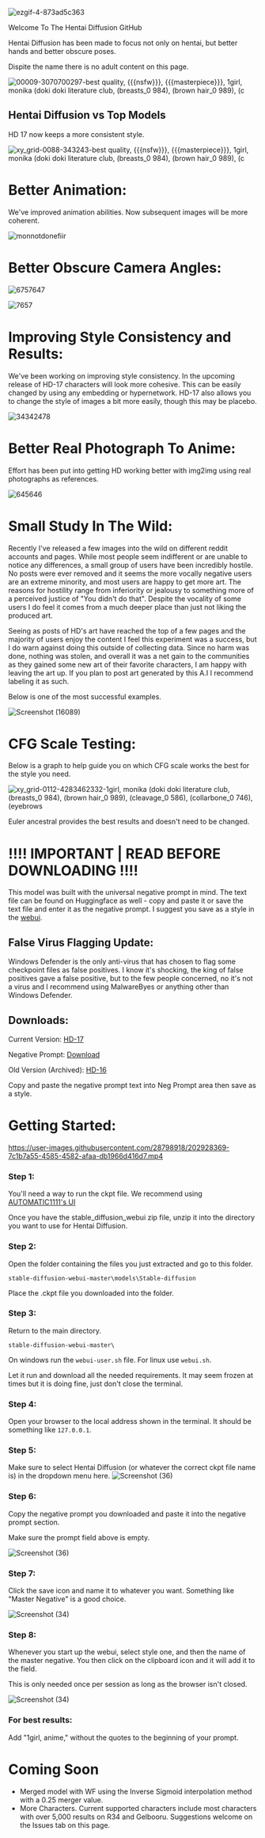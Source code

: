 ![ezgif-4-873ad5c363](https://user-images.githubusercontent.com/28798918/196344576-28892c1f-6c5a-4749-83ea-54e12d633d36.gif)

Welcome To The Hentai Diffusion GitHub

Hentai Diffusion has been made to focus not only on hentai, but better hands and better obscure poses. 

Dispite the name there is no adult content on this page.

![00009-3070700297-best quality, {{{nsfw}}}, {{{masterpiece}}}, 1girl, monika _(doki doki literature club_, (breasts_0 984), (brown hair_0 989), (c](https://user-images.githubusercontent.com/28798918/202879986-727fe17b-f3ad-4d56-8b10-64819fa2ed16.png)


## Hentai Diffusion vs Top Models

HD 17 now keeps a more consistent style.

![xy_grid-0088-343243-best quality, {{{nsfw}}}, {{{masterpiece}}}, 1girl, monika _(doki doki literature club_, (breasts_0 984), (brown hair_0 989), (c](https://user-images.githubusercontent.com/28798918/202932859-59f20be4-b773-40fb-8758-5320265930fe.png)


# Better Animation:

We've improved animation abilities. Now subsequent images will be more coherent.

![monnotdonefiir](https://user-images.githubusercontent.com/28798918/196336931-5b245973-b62a-45f6-b51d-2354409bebda.gif)


# Better Obscure Camera Angles:

![6757647](https://user-images.githubusercontent.com/28798918/202870506-514c4f1d-a319-4d74-9723-e94705f436c1.png)

![7657](https://user-images.githubusercontent.com/28798918/202870514-ce1e30af-8d0e-4e4e-9ab7-aab1be913f2c.png)


# Improving Style Consistency and Results:

We've been working on improving style consistency. In the upcoming release of HD-17 characters will look more cohesive. This can be easily changed by using any embedding or hypernetwork. HD-17 also allows you to change the style of images a bit more easily, though this may be placebo.

![34342478](https://user-images.githubusercontent.com/28798918/197039065-5c0fe95c-7179-4585-874c-c9c39f5e5397.png)

# Better Real Photograph To Anime:

Effort has been put into getting HD working better with img2img using real photographs as references. 

![645646](https://user-images.githubusercontent.com/28798918/196337131-46f89c57-0c85-477f-a03a-759f1ccc224a.gif)

# Small Study In The Wild:

Recently I've released a few images into the wild on different reddit accounts and pages. While most people seem indifferent or are unable to notice any differences, a small group of users have been incredibly hostile. No posts were ever removed and it seems the more vocally negative users are an extreme minority, and most users are happy to get more art. The reasons for hostility range from inferiority or jealousy to something more of a perceived justice of "You didn't do that". Despite the vocality of some users I do feel it comes from a much deeper place than just not liking the produced art.

Seeing as posts of HD's art have reached the top of a few pages and the majority of users enjoy the content I feel this experiment was a success, but I do warn against doing this outside of collecting data. Since no harm was done, nothing was stolen, and overall it was a net gain to the communities as they gained some new art of their favorite characters, I am happy with leaving the art up. If you plan to post art generated by this A.I I recommend labeling it as such.

Below is one of the most successful examples.

![Screenshot (16089)](https://user-images.githubusercontent.com/28798918/196340759-24f40817-4db6-4f11-a38e-b1d8bb37ae9d.png)


# CFG Scale Testing:

Below is a graph to help guide you on which CFG scale works the best for the style you need.

![xy_grid-0112-4283462332-1girl, monika _(doki doki literature club_, (breasts_0 984), (brown hair_0 989), (cleavage_0 586), (collarbone_0 746), (eyebrows](https://user-images.githubusercontent.com/28798918/196337574-809d51a6-15e8-497f-bd50-d832da29b265.png)

Euler ancestral provides the best results and doesn't need to be changed.

# !!!! IMPORTANT | READ BEFORE DOWNLOADING !!!!
This model was built with the universal negative prompt in mind.
The text file can be found on Huggingface as well - copy and paste it or save the text file and enter it as the negative prompt. I  suggest you save as a style in the [webui](https://github.com/AUTOMATIC1111/stable-diffusion-webui).

## False Virus Flagging Update:

Windows Defender is the only anti-virus that has chosen to flag some checkpoint files as false positives. I know it's shocking, the king of false positives gave a false positive, but to the few people concerned, no it's not a virus and I recommend using MalwareByes or anything other than Windows Defender.

## Downloads:

Current Version: [HD-17](https://huggingface.co/Deltaadams/HentaiDiffusion/resolve/main/HD-17.ckpt)

Negative Prompt: [Download](https://huggingface.co/Deltaadams/HentaiDiffusion/resolve/main/Universal%20Negative%20Prompt%20Text.txt)

Old Version (Archived): [HD-16](https://huggingface.co/Deltaadams/HentaiDiffusion/resolve/main/HD-16.ckpt)

Copy and paste the negative prompt text into Neg Prompt area then save as a style.

# Getting Started:

https://user-images.githubusercontent.com/28798918/202928369-7c1b7a55-4585-4582-afaa-db1966d416d7.mp4

### Step 1:

You'll need a way to run the ckpt file. We recommend using [AUTOMATIC1111's UI](https://github.com/AUTOMATIC1111/stable-diffusion-webui/archive/refs/heads/master.zip)

Once you have the stable_diffusion_webui zip file, unzip it into the directory you want to use for Hentai Diffusion.

### Step 2:

Open the folder containing the files you just extracted and go to this folder.

`stable-diffusion-webui-master\models\Stable-diffusion`

Place the .ckpt file you downloaded into the folder.

### Step 3:

Return to the main directory.

`stable-diffusion-webui-master\`

On windows run the `webui-user.sh` file. For linux use `webui.sh`.

Let it run and download all the needed requirements. It may seem frozen at times but it is doing fine, just don't close the terminal.

### Step 4:

Open your browser to the local address shown in the terminal. It should be something like `127.0.0.1`.

### Step 5:

Make sure to select Hentai Diffusion (or whatever the correct ckpt file name is) in the dropdown menu here.
![Screenshot (36)](https://user-images.githubusercontent.com/28798918/199120043-43101b77-3ca1-4d0c-a405-f79883525154.png)

### Step 6:

Copy the negative prompt you downloaded and paste it into the negative prompt section.

Make sure the prompt field above is empty.

![Screenshot (36)](https://user-images.githubusercontent.com/28798918/199120415-feeabca6-653b-45ec-a29a-bd8b8cf49aed.png)

### Step 7:

Click the save icon and name it to whatever you want. Something like "Master Negative" is a good choice.

![Screenshot (34)](https://user-images.githubusercontent.com/28798918/199120627-d733b97c-43b6-4220-825b-054478a20c45.png)

### Step 8:

Whenever you start up the webui, select style one, and then the name of the master negative. You then click on the clipboard icon and it will add it to the field.

This is only needed once per session as long as the browser isn't closed.

![Screenshot (34)](https://user-images.githubusercontent.com/28798918/199120705-4a377f21-309e-4865-ab0b-a3a60b130277.png)

### For best results:

Add "1girl, anime," without the quotes to the beginning of your prompt.

# Coming Soon

- Merged model with WF using the Inverse Sigmoid interpolation method with a 0.25 merger value.
- More Characters. Current supported characters include most characters with over 5,000 results on R34 and Gelbooru. Suggestions welcome on the Issues tab on this page.
